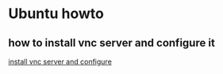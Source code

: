 # Ubuntu howto

## how to install vnc server and configure it

[install vnc server and configure](https://www.digitalocean.com/community/tutorials/how-to-install-and-configure-vnc-on-ubuntu-22-04)

